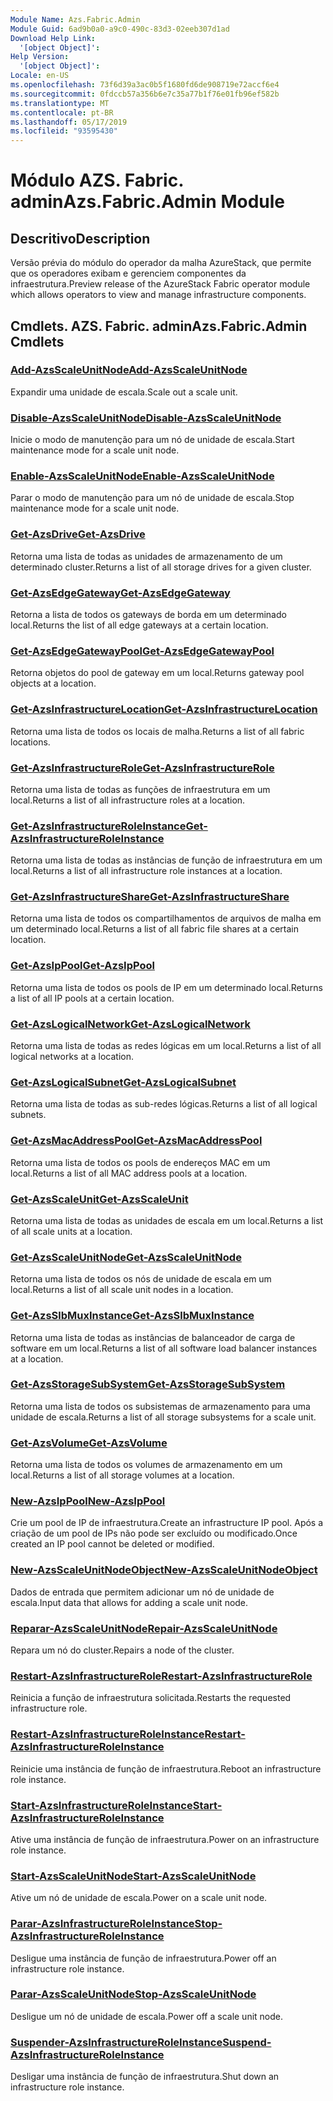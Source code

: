 ```yaml
---
Module Name: Azs.Fabric.Admin
Module Guid: 6ad9b0a0-a9c0-490c-83d3-02eeb307d1ad
Download Help Link:
  '[object Object]': 
Help Version:
  '[object Object]': 
Locale: en-US
ms.openlocfilehash: 73f6d39a3ac0b5f1680fd6de908719e72accf6e4
ms.sourcegitcommit: 0fdccb57a356b6e7c35a77b1f76e01fb96ef582b
ms.translationtype: MT
ms.contentlocale: pt-BR
ms.lasthandoff: 05/17/2019
ms.locfileid: "93595430"
---
```

# <span data-ttu-id="b8ed0-101">Módulo AZS. Fabric. admin</span><span class="sxs-lookup"><span data-stu-id="b8ed0-101">Azs.Fabric.Admin Module</span></span>
## <span data-ttu-id="b8ed0-102">Descritivo</span><span class="sxs-lookup"><span data-stu-id="b8ed0-102">Description</span></span>
<span data-ttu-id="b8ed0-103">Versão prévia do módulo do operador da malha AzureStack, que permite que os operadores exibam e gerenciem componentes da infraestrutura.</span><span class="sxs-lookup"><span data-stu-id="b8ed0-103">Preview release of the AzureStack Fabric operator module which allows operators to view and manage infrastructure components.</span></span>

## <span data-ttu-id="b8ed0-104">Cmdlets. AZS. Fabric. admin</span><span class="sxs-lookup"><span data-stu-id="b8ed0-104">Azs.Fabric.Admin Cmdlets</span></span>
### [<span data-ttu-id="b8ed0-105">Add-AzsScaleUnitNode</span><span class="sxs-lookup"><span data-stu-id="b8ed0-105">Add-AzsScaleUnitNode</span></span>](Add-AzsScaleUnitNode.md)
<span data-ttu-id="b8ed0-106">Expandir uma unidade de escala.</span><span class="sxs-lookup"><span data-stu-id="b8ed0-106">Scale out a scale unit.</span></span>

### [<span data-ttu-id="b8ed0-107">Disable-AzsScaleUnitNode</span><span class="sxs-lookup"><span data-stu-id="b8ed0-107">Disable-AzsScaleUnitNode</span></span>](Disable-AzsScaleUnitNode.md)
<span data-ttu-id="b8ed0-108">Inicie o modo de manutenção para um nó de unidade de escala.</span><span class="sxs-lookup"><span data-stu-id="b8ed0-108">Start maintenance mode for a scale unit node.</span></span>

### [<span data-ttu-id="b8ed0-109">Enable-AzsScaleUnitNode</span><span class="sxs-lookup"><span data-stu-id="b8ed0-109">Enable-AzsScaleUnitNode</span></span>](Enable-AzsScaleUnitNode.md)
<span data-ttu-id="b8ed0-110">Parar o modo de manutenção para um nó de unidade de escala.</span><span class="sxs-lookup"><span data-stu-id="b8ed0-110">Stop maintenance mode for a scale unit node.</span></span>

### [<span data-ttu-id="b8ed0-111">Get-AzsDrive</span><span class="sxs-lookup"><span data-stu-id="b8ed0-111">Get-AzsDrive</span></span>](Get-AzsDrive.md)
<span data-ttu-id="b8ed0-112">Retorna uma lista de todas as unidades de armazenamento de um determinado cluster.</span><span class="sxs-lookup"><span data-stu-id="b8ed0-112">Returns a list of all storage drives for a given cluster.</span></span>

### [<span data-ttu-id="b8ed0-113">Get-AzsEdgeGateway</span><span class="sxs-lookup"><span data-stu-id="b8ed0-113">Get-AzsEdgeGateway</span></span>](Get-AzsEdgeGateway.md)
<span data-ttu-id="b8ed0-114">Retorna a lista de todos os gateways de borda em um determinado local.</span><span class="sxs-lookup"><span data-stu-id="b8ed0-114">Returns the list of all edge gateways at a certain location.</span></span>

### [<span data-ttu-id="b8ed0-115">Get-AzsEdgeGatewayPool</span><span class="sxs-lookup"><span data-stu-id="b8ed0-115">Get-AzsEdgeGatewayPool</span></span>](Get-AzsEdgeGatewayPool.md)
<span data-ttu-id="b8ed0-116">Retorna objetos do pool de gateway em um local.</span><span class="sxs-lookup"><span data-stu-id="b8ed0-116">Returns gateway pool objects at a location.</span></span>

### [<span data-ttu-id="b8ed0-117">Get-AzsInfrastructureLocation</span><span class="sxs-lookup"><span data-stu-id="b8ed0-117">Get-AzsInfrastructureLocation</span></span>](Get-AzsInfrastructureLocation.md)
<span data-ttu-id="b8ed0-118">Retorna uma lista de todos os locais de malha.</span><span class="sxs-lookup"><span data-stu-id="b8ed0-118">Returns a list of all fabric locations.</span></span>

### [<span data-ttu-id="b8ed0-119">Get-AzsInfrastructureRole</span><span class="sxs-lookup"><span data-stu-id="b8ed0-119">Get-AzsInfrastructureRole</span></span>](Get-AzsInfrastructureRole.md)
<span data-ttu-id="b8ed0-120">Retorna uma lista de todas as funções de infraestrutura em um local.</span><span class="sxs-lookup"><span data-stu-id="b8ed0-120">Returns a list of all infrastructure roles at a location.</span></span>

### [<span data-ttu-id="b8ed0-121">Get-AzsInfrastructureRoleInstance</span><span class="sxs-lookup"><span data-stu-id="b8ed0-121">Get-AzsInfrastructureRoleInstance</span></span>](Get-AzsInfrastructureRoleInstance.md)
<span data-ttu-id="b8ed0-122">Retorna uma lista de todas as instâncias de função de infraestrutura em um local.</span><span class="sxs-lookup"><span data-stu-id="b8ed0-122">Returns a list of all infrastructure role instances at a location.</span></span>

### [<span data-ttu-id="b8ed0-123">Get-AzsInfrastructureShare</span><span class="sxs-lookup"><span data-stu-id="b8ed0-123">Get-AzsInfrastructureShare</span></span>](Get-AzsInfrastructureShare.md)
<span data-ttu-id="b8ed0-124">Retorna uma lista de todos os compartilhamentos de arquivos de malha em um determinado local.</span><span class="sxs-lookup"><span data-stu-id="b8ed0-124">Returns a list of all fabric file shares at a certain location.</span></span>

### [<span data-ttu-id="b8ed0-125">Get-AzsIpPool</span><span class="sxs-lookup"><span data-stu-id="b8ed0-125">Get-AzsIpPool</span></span>](Get-AzsIpPool.md)
<span data-ttu-id="b8ed0-126">Retorna uma lista de todos os pools de IP em um determinado local.</span><span class="sxs-lookup"><span data-stu-id="b8ed0-126">Returns a list of all IP pools at a certain location.</span></span>

### [<span data-ttu-id="b8ed0-127">Get-AzsLogicalNetwork</span><span class="sxs-lookup"><span data-stu-id="b8ed0-127">Get-AzsLogicalNetwork</span></span>](Get-AzsLogicalNetwork.md)
<span data-ttu-id="b8ed0-128">Retorna uma lista de todas as redes lógicas em um local.</span><span class="sxs-lookup"><span data-stu-id="b8ed0-128">Returns a list of all logical networks at a location.</span></span>

### [<span data-ttu-id="b8ed0-129">Get-AzsLogicalSubnet</span><span class="sxs-lookup"><span data-stu-id="b8ed0-129">Get-AzsLogicalSubnet</span></span>](Get-AzsLogicalSubnet.md)
<span data-ttu-id="b8ed0-130">Retorna uma lista de todas as sub-redes lógicas.</span><span class="sxs-lookup"><span data-stu-id="b8ed0-130">Returns a list of all logical subnets.</span></span>

### [<span data-ttu-id="b8ed0-131">Get-AzsMacAddressPool</span><span class="sxs-lookup"><span data-stu-id="b8ed0-131">Get-AzsMacAddressPool</span></span>](Get-AzsMacAddressPool.md)
<span data-ttu-id="b8ed0-132">Retorna uma lista de todos os pools de endereços MAC em um local.</span><span class="sxs-lookup"><span data-stu-id="b8ed0-132">Returns a list of all MAC address pools at a location.</span></span>

### [<span data-ttu-id="b8ed0-133">Get-AzsScaleUnit</span><span class="sxs-lookup"><span data-stu-id="b8ed0-133">Get-AzsScaleUnit</span></span>](Get-AzsScaleUnit.md)
<span data-ttu-id="b8ed0-134">Retorna uma lista de todas as unidades de escala em um local.</span><span class="sxs-lookup"><span data-stu-id="b8ed0-134">Returns a list of all scale units at a location.</span></span>

### [<span data-ttu-id="b8ed0-135">Get-AzsScaleUnitNode</span><span class="sxs-lookup"><span data-stu-id="b8ed0-135">Get-AzsScaleUnitNode</span></span>](Get-AzsScaleUnitNode.md)
<span data-ttu-id="b8ed0-136">Retorna uma lista de todos os nós de unidade de escala em um local.</span><span class="sxs-lookup"><span data-stu-id="b8ed0-136">Returns a list of all scale unit nodes in a location.</span></span>

### [<span data-ttu-id="b8ed0-137">Get-AzsSlbMuxInstance</span><span class="sxs-lookup"><span data-stu-id="b8ed0-137">Get-AzsSlbMuxInstance</span></span>](Get-AzsSlbMuxInstance.md)
<span data-ttu-id="b8ed0-138">Retorna uma lista de todas as instâncias de balanceador de carga de software em um local.</span><span class="sxs-lookup"><span data-stu-id="b8ed0-138">Returns a list of all software load balancer instances at a location.</span></span>

### [<span data-ttu-id="b8ed0-139">Get-AzsStorageSubSystem</span><span class="sxs-lookup"><span data-stu-id="b8ed0-139">Get-AzsStorageSubSystem</span></span>](Get-AzsStorageSubSystem.md)
<span data-ttu-id="b8ed0-140">Retorna uma lista de todos os subsistemas de armazenamento para uma unidade de escala.</span><span class="sxs-lookup"><span data-stu-id="b8ed0-140">Returns a list of all storage subsystems for a scale unit.</span></span>

### [<span data-ttu-id="b8ed0-141">Get-AzsVolume</span><span class="sxs-lookup"><span data-stu-id="b8ed0-141">Get-AzsVolume</span></span>](Get-AzsVolume.md)
<span data-ttu-id="b8ed0-142">Retorna uma lista de todos os volumes de armazenamento em um local.</span><span class="sxs-lookup"><span data-stu-id="b8ed0-142">Returns a list of all storage volumes at a location.</span></span>

### [<span data-ttu-id="b8ed0-143">New-AzsIpPool</span><span class="sxs-lookup"><span data-stu-id="b8ed0-143">New-AzsIpPool</span></span>](New-AzsIpPool.md)
<span data-ttu-id="b8ed0-144">Crie um pool de IP de infraestrutura.</span><span class="sxs-lookup"><span data-stu-id="b8ed0-144">Create an infrastructure IP pool.</span></span>
<span data-ttu-id="b8ed0-145">Após a criação de um pool de IPs não pode ser excluído ou modificado.</span><span class="sxs-lookup"><span data-stu-id="b8ed0-145">Once created an IP pool cannot be deleted or modified.</span></span>

### [<span data-ttu-id="b8ed0-146">New-AzsScaleUnitNodeObject</span><span class="sxs-lookup"><span data-stu-id="b8ed0-146">New-AzsScaleUnitNodeObject</span></span>](New-AzsScaleUnitNodeObject.md)
<span data-ttu-id="b8ed0-147">Dados de entrada que permitem adicionar um nó de unidade de escala.</span><span class="sxs-lookup"><span data-stu-id="b8ed0-147">Input data that allows for adding a scale unit node.</span></span>

### [<span data-ttu-id="b8ed0-148">Reparar-AzsScaleUnitNode</span><span class="sxs-lookup"><span data-stu-id="b8ed0-148">Repair-AzsScaleUnitNode</span></span>](Repair-AzsScaleUnitNode.md)
<span data-ttu-id="b8ed0-149">Repara um nó do cluster.</span><span class="sxs-lookup"><span data-stu-id="b8ed0-149">Repairs a node of the cluster.</span></span>

### [<span data-ttu-id="b8ed0-150">Restart-AzsInfrastructureRole</span><span class="sxs-lookup"><span data-stu-id="b8ed0-150">Restart-AzsInfrastructureRole</span></span>](Restart-AzsInfrastructureRole.md)
<span data-ttu-id="b8ed0-151">Reinicia a função de infraestrutura solicitada.</span><span class="sxs-lookup"><span data-stu-id="b8ed0-151">Restarts the requested infrastructure role.</span></span>

### [<span data-ttu-id="b8ed0-152">Restart-AzsInfrastructureRoleInstance</span><span class="sxs-lookup"><span data-stu-id="b8ed0-152">Restart-AzsInfrastructureRoleInstance</span></span>](Restart-AzsInfrastructureRoleInstance.md)
<span data-ttu-id="b8ed0-153">Reinicie uma instância de função de infraestrutura.</span><span class="sxs-lookup"><span data-stu-id="b8ed0-153">Reboot an infrastructure role instance.</span></span>

### [<span data-ttu-id="b8ed0-154">Start-AzsInfrastructureRoleInstance</span><span class="sxs-lookup"><span data-stu-id="b8ed0-154">Start-AzsInfrastructureRoleInstance</span></span>](Start-AzsInfrastructureRoleInstance.md)
<span data-ttu-id="b8ed0-155">Ative uma instância de função de infraestrutura.</span><span class="sxs-lookup"><span data-stu-id="b8ed0-155">Power on an infrastructure role instance.</span></span>

### [<span data-ttu-id="b8ed0-156">Start-AzsScaleUnitNode</span><span class="sxs-lookup"><span data-stu-id="b8ed0-156">Start-AzsScaleUnitNode</span></span>](Start-AzsScaleUnitNode.md)
<span data-ttu-id="b8ed0-157">Ative um nó de unidade de escala.</span><span class="sxs-lookup"><span data-stu-id="b8ed0-157">Power on a scale unit node.</span></span>

### [<span data-ttu-id="b8ed0-158">Parar-AzsInfrastructureRoleInstance</span><span class="sxs-lookup"><span data-stu-id="b8ed0-158">Stop-AzsInfrastructureRoleInstance</span></span>](Stop-AzsInfrastructureRoleInstance.md)
<span data-ttu-id="b8ed0-159">Desligue uma instância de função de infraestrutura.</span><span class="sxs-lookup"><span data-stu-id="b8ed0-159">Power off an infrastructure role instance.</span></span>

### [<span data-ttu-id="b8ed0-160">Parar-AzsScaleUnitNode</span><span class="sxs-lookup"><span data-stu-id="b8ed0-160">Stop-AzsScaleUnitNode</span></span>](Stop-AzsScaleUnitNode.md)
<span data-ttu-id="b8ed0-161">Desligue um nó de unidade de escala.</span><span class="sxs-lookup"><span data-stu-id="b8ed0-161">Power off a scale unit node.</span></span>

### [<span data-ttu-id="b8ed0-162">Suspender-AzsInfrastructureRoleInstance</span><span class="sxs-lookup"><span data-stu-id="b8ed0-162">Suspend-AzsInfrastructureRoleInstance</span></span>](Suspend-AzsInfrastructureRoleInstance.md)
<span data-ttu-id="b8ed0-163">Desligar uma instância de função de infraestrutura.</span><span class="sxs-lookup"><span data-stu-id="b8ed0-163">Shut down an infrastructure role instance.</span></span>

